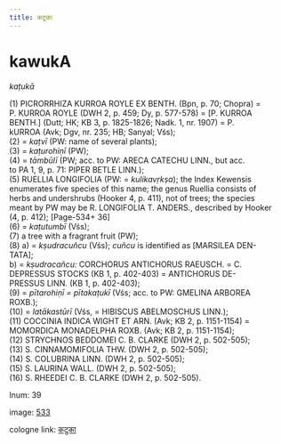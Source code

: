 ```yaml
---
title: कटुका
---
```


# kawukA

<i>kaṭukā</i>  <div n="P" />(1) <bot>PICRORRHIZA KURROA ROYLE EX BENTH.</bot> (Bpn, p. 70; Chopra) = <div n="lb" /><bot>P. KURROA ROYLE</bot> (DWH 2, p. 459; Dy, p. 577-578) = [<bot>P. KURROA <div n="lb" />BENTH.</bot>] (Dutt; HK; KB 3, p. 1825-1826; Nadk. 1, nr. 1907) = <bot>P.</bot> <div n="lb" />k<bot>URROA</bot> (Avk; Dgv, nr. 235; HB; Sanyal; Vśs); <div n="P" />(2) = <i>kaṭvī</i> (PW: name of several plants); <div n="P" />(3) = <i>kaṭurohiṇī</i> (PW); <div n="P" />(4) = <i>tāmbūlī</i> (PW; acc. to PW: <bot>ARECA CATECHU LINN.</bot>, but acc. <div n="lb" />to PA 1, 9, p. 71: <bot>PIPER BETLE LINN.</bot>); <div n="P" />(5) <bot>RUELLIA LONGIFOLIA</bot> (PW: = <i>kulikavṛkṣa</i>); the Index Kewensis <div n="lb" />enumerates five species of this name; the genus Ruellia consists of <div n="lb" />herbs and undershrubs (Hooker 4, p. 411), not of trees; the species <div n="lb" />meant by PW may be <bot>R. LONGIFOLIA T. ANDERS.</bot>, described by Hooker <div n="lb" />(4, p. 412); [Page-534+ 36] <div n="P" />(6) = <i>kaṭutumbī</i> (Vśs); <div n="P" />(7) a tree with a fragrant fruit (PW); <div n="P" />(8) a) = <i>kṣudracuñcu</i> (Vśs); <i>cuñcu</i> is identified as [<bot>MARSILEA DEN- <div n="lb" />TATA</bot>]; <div n="lb" />b) = <i>kṣudracañcu:</i> <bot>CORCHORUS ANTICHORUS RAEUSCH.</bot> = <bot>C. <div n="lb" />DEPRESSUS STOCKS</bot> (KB 1, p. 402-403) = <bot>ANTICHORUS DE- <div n="lb" />PRESSUS LINN.</bot> (KB 1, p. 402-403); <div n="P" />(9) = <i>pītarohiṇī = pītakaṭukī</i> (Vśs; acc. to PW: <bot>GMELINA ARBOREA <div n="lb" />ROXB.</bot>); <div n="P" />(10) = <i>latākastūrī</i> (Vśs, = <bot>HIBISCUS ABELMOSCHUS LINN.</bot>); <div n="P" />(11) <bot>COCCINIA INDICA WIGHT ET ARN.</bot> (Avk; KB 2, p. 1151-1154) = <div n="lb" /><bot>MOMORDICA MONADELPHA ROXB.</bot> (Avk; KB 2, p. 1151-1154); <div n="P" />(12) <bot>STRYCHNOS BEDDOMEI C. B. CLARKE</bot> (DWH 2, p. 502-505); <div n="P" />(13) <bot>S. CINNAMOMIFOLIA THW.</bot> (DWH 2, p. 502-505); <div n="P" />(14) <bot>S. COLUBRINA LINN.</bot> (DWH 2, p. 502-505); <div n="P" />(15) <bot>S. LAURINA WALL.</bot> (DWH 2, p. 502-505); <div n="P" />(16) <bot>S. RHEEDEI C. B. CLARKE</bot> (DWH 2, p. 502-505).

lnum: 39

image: [533](https://www.sanskrit-lexicon.uni-koeln.de/scans/csl-apidev/servepdf.php?dict=snp&page=533)

cologne link: [कटुका](https://sanskrit-lexicon.uni-koeln.de/scans/csl-apidev/getword.php?dict=snp&key=कटुका)

